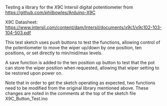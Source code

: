 Testing a library for the X9C Intersil digital potentiometer from https://github.com/philbowles/Arduino-X9C

X9C Datasheet:  https://www.intersil.com/content/dam/Intersil/documents/x9c1/x9c102-103-104-503.pdf

This test sketch uses push buttons to test the functions, allowing control of the potentiometer to 
move the wiper up/down by one position, ten positions, or set directly to min/mid/max levels.

A save function is added to the ten position up button to test that the pot can store the wiper position
when requested, allowing that wiper setting to be restored upon power on.

Note that in order to get the sketch operating as expected, two functions need to be modified from the original library mentioned above.  These changes are noted in the comments at the top of the sketch file X9C_Button_Test.ino
